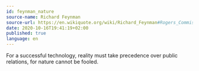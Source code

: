 ```yaml
---
id: feynman_nature
source-name: Richard Feynman
source-url: https://en.wikiquote.org/wiki/Richard_Feynman#Rogers_Commission_Report_(1986)
date: 2020-10-16T19:41:19+02:00
published: true
language: en
---
```

For a successful technology, reality must take precedence over public relations, for nature cannot be fooled.
